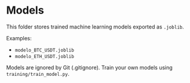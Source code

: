 # Models
This folder stores trained machine learning models exported as `.joblib`.

Examples:
- `modelo_BTC_USDT.joblib`
- `modelo_ETH_USDT.joblib`

Models are ignored by Git (.gitignore). Train your own models using `training/train_model.py`.
